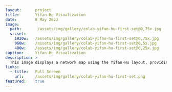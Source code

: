 ```yaml
---
layout:      project
title:       Yifan-Hu Visualization
date:        8 May 2023
image:
  path:       /assets/img/gallery/colab-yifan-hu-first-set@0,75x.jpg
  srcset:
    1920w:   /assets/img/gallery/colab-yifan-hu-first-set@0,75x.jpg
    960w:    /assets/img/gallery/colab-yifan-hu-first-set@0,5x.jpg
    480w:    /assets/img/gallery/colab-yifan-hu-first-set@0,25x.jpg
caption:     Yifan-Hu Visualization
description: >
  This image displays a network map using the Yifan-Hu layout, providing a visual representation of the interconnectedness and clustering within the network. In this visualization, all nodes are uniform in size, emphasizing the size of the network as a whole rather than highlighting individual nodes. The Yifan-Hu algorithm has organized the nodes in a way that minimizes edge crossings and maximizes the spacing between nodes, resulting in a clear and comprehensible layout. This visualization allows viewers to gain an overview of the network's structure, identify clusters or communities within the network, and understand the overall scale and complexity of the interconnected relationships.
links:
  - title:   Full Screen
    url:     /assets/img/gallery/colab-yifan-hu-first-set.png
featured:    true
---
```

